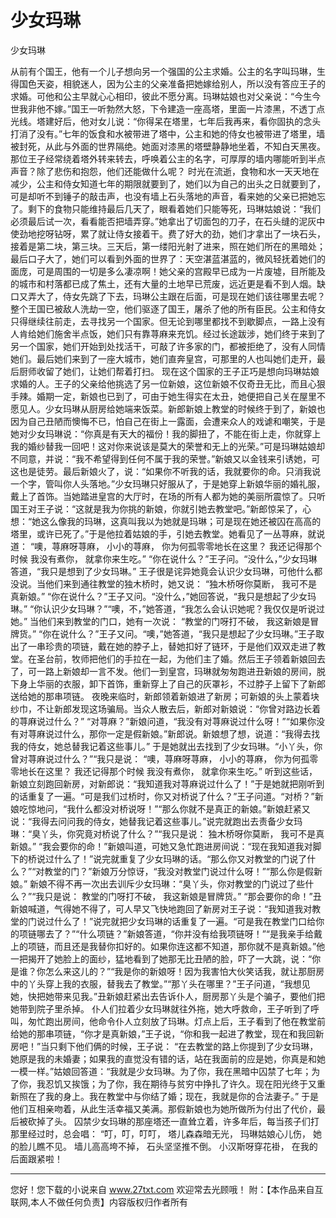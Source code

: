 # 少女玛琳

少女玛琳 

从前有个国王，他有一个儿子想向另一个强国的公主求婚。公主的名字叫玛琳，生得国色天姿，相貌迷人，因为公主的父亲准备把她嫁给别人，所以没有答应王子的求婚。可他和公主早就心心相印，彼此不愿分离。玛琳姑娘也对父亲说：“今生今世我非他不嫁。”国王一听勃然大怒，下令建造一座高塔，里面一片漆黑，不透丁点光线。塔建好后，他对女儿说：“你得呆在塔里，七年后我再来，看你固执的念头打消了没有。”七年的饭食和水被带进了塔中，公主和她的侍女也被带进了塔里，墙被封死，从此与外面的世界隔绝。她面对漆黑的塔壁静静地坐着，不知白天黑夜。那位王子经常绕着塔外转来转去，呼唤着公主的名字，可厚厚的墙内哪能听到半点声音？除了悲伤和抱怨，他们还能做什么呢？ 
时光在流逝，食物和水一天天地在减少，公主和侍女知道七年的期限就要到了，她们以为自己的出头之日就要到了，可是却听不到锤子的敲击声，也没有墙上石头落地的声音，看来她的父亲已把她忘了。剩下的食物只能维持最后几天了，眼看着她们只能等死，玛琳姑娘说：“我们必须最后试一次，看看能否把墙弄穿。”她拿出了切面包的刀子，在石头缝的泥灰中使劲地挖呀钻呀，累了就让侍女接着干。费了好大的劲，她们才拿出了一块石头，接着是第二块，第三块。三天后，第一缕阳光射了进来，照在她们所在的黑暗处；最后口子大了，她们可以看到外面的世界了：天空湛蓝湛蓝的，微风轻抚着她们的面庞，可是周围的一切是多么凄凉啊！她父亲的宫殿早已成为一片废墟，目所能及的城市和村落都已成了焦土，还有大量的土地早已荒废，远近更是看不到人烟。缺口又弄大了，侍女先跳了下去，玛琳公主跟在后面，可是现在她们该往哪里去呢？整个王国已被敌人洗劫一空，他们驱逐了国王，屠杀了他的所有臣民。公主和侍女只得继续往前走，去寻找另一个国家。但无论到哪里都找不到歇脚点，一路上没有人肯给她们施舍半点饭，她们只有靠荨麻来充饥。经过长途跋涉，她们终于来到了另一个国家，她们开始到处找活干，可敲了许多家的门，都被拒绝了，没有人同情她们。最后她们来到了一座大城市，她们直奔皇宫，可那里的人也叫她们走开，最后厨师收留了她们，让她们帮着打扫。 
现在这个国家的王子正巧是想向玛琳姑娘求婚的人。王子的父亲给他挑选了另一位新娘，这位新娘不仅奇丑无比，而且心狠手辣。婚期一定，新娘也已到了，可由于她生得实在太丑，她便把自己关在屋里不愿见人。少女玛琳从厨房给她端来饭菜。新郎新娘上教堂的时候终于到了，新娘也因为自己丑陋而懊悔不已，怕自己在街上一露面，会遭来众人的戏谑和嘲笑，于是她对少女玛琳说：“你真是有天大的福份！我的脚扭了，不能在街上走，你就穿上我的婚纱替我一回吧！这对你来说该是莫大的荣誉和无上的光荣。”可是玛琳姑娘却不同意，并说：“我不希望得到任何不属于我的荣誉。”新娘又以金钱来引诱她，可这也是徒劳。最后新娘火了，说：“如果你不听我的话，我就要你的命。只消我说一个字，管叫你人头落地。”少女玛琳只好服从了，于是她穿上新娘华丽的婚礼服，戴上了首饰。当她踏进皇宫的大厅时，在场的所有人都为她的美丽所震惊了。只听国王对王子说：“这就是我为你挑的新娘，你就引她去教堂吧。”新郎惊呆了，心想：“她这么像我的玛琳，这真叫我以为她就是玛琳；可是现在她还被囚在高高的塔里，或许已死了。”于是他拉着姑娘的手，引她去教堂。她看见了一丛荨麻，就说道： 
“噢，荨麻呀荨麻， 
小小的荨麻， 
你为何孤零零地长在这里？ 
我还记得那个时候 
我没有煮你， 
就拿你来生吃。” 
“你在说什么？”王子问。“没什么，”少女玛琳答道，“我只是想到了少女玛琳。” 
王子很是诧异她竟会认识少女玛琳，可他什么都没说。当他们来到通往教堂的独木桥时，她又说： 
“独木桥呀你莫断， 
我可不是真新娘。” 
“你在说什么？”王子又问。“没什么，”她回答说，“我只是想起了少女玛琳。” 
“你认识少女玛琳？”“噢，不，”她答道，“我怎么会认识她呢？我仅仅是听说过她。” 
当他们来到教堂的门口，她有一次说： 
“教堂的门呀打不破， 
我这新娘是冒牌货。” 
“你在说什么？”王子又问。“噢，”她答道，“我只是想起了少女玛琳。”王子取出了一串珍贵的项链，戴在她的脖子上，替她扣好了链环，于是他们双双走进了教堂。在圣台前，牧师把他们的手拉在一起，为他们主了婚。然后王子领着新娘回去了，可一路上新娘却一言不发。他们一到皇宫，玛琳就匆匆跑进丑新娘的房间，脱下身上华丽的衣服，卸下首饰，重新穿上了自己的灰罩衫，不过脖子上留下了新郎送给她的那串项链。 
夜晚来临时，新郎领着新娘进了新房；可新娘的头上蒙着块纱巾，不让新郎发现这场骗局。当众人散去后，新郎对新娘说：“你曾对路边长着的荨麻说过什么？” 
“对荨麻？”新娘问道，“我没有对荨麻说过什么呀！”“如果你没有对荨麻说过什么，那你一定是假新娘。”新郎说。新娘想了想，说道：“我得去找我的侍女，她总替我记着这些事儿。” 
于是她就出去找到了少女玛琳。“小丫头，你曾对荨麻说过什么？”“我只是说： 
“噢，荨麻呀荨麻， 
小小的荨麻， 
你为何孤零零地长在这里？ 
我还记得那个时候 
我没有煮你， 
就拿你来生吃。” 
听到这些话，新娘立刻跑回新房，对新郎说：“我知道我对荨麻说过什么了！”于是她就把刚听到的话重复了一遍。“可是我们过桥时，你又对桥说了什么？”王子问道。“对桥？”新娘吃惊地问，“我什么都没对桥说呀！”“那么你就不是真正的新娘。”新娘赶紧又说：“我得去问问我的侍女，她替我记着这些事儿。”说完就跑出去责备少女玛琳：“臭丫头，你究竟对桥说了什么？”“我只是说： 
独木桥呀你莫断， 
我可不是真新娘。” 
“我会要你的命！”新娘叫道，可她又急忙跑进房间说：“现在我知道我对脚下的桥说过什么了！”说完就重复了少女玛琳的话。“那么你又对教堂的门说了什么？”“对教堂的门？”新娘万分惊讶，“我没对教堂门说过什么呀！”“那么你是假新娘。” 
新娘不得不再一次出去训斥少女玛琳：“臭丫头，你对教堂的门说过了些什么？”“我只是说： 
教堂的门呀打不破， 
我这新娘是冒牌货。” 
“那会要你的命！”丑新娘喊道，气得她不得了，可人早又飞快地跑回了新房对王子说：“我知道我对教堂的门说过什么了！”说完就把少女玛琳的话重复了一遍。“可是我在教堂门口给你的项链哪去了？”“什么项链？”新娘答道，“你并没有给我项链呀！”“是我亲手给戴上的项链，而且还是我替你扣好的。如果你连这都不知道，那你就不是真新娘。”他一把揭开了她脸上的面纱，猛地看到了她那无比丑陋的脸，吓了一大跳，说：“你是谁？你怎么来这儿的？”“我是你的新娘呀！因为我害怕大伙笑话我，就让那厨房中的丫头穿上我的衣服，替我去了教堂。”“那丫头在哪里？”王子问道，“我想见她，快把她带来见我。”丑新娘赶紧出去告诉仆人，厨房那丫头是个骗子，要他们把她带到院子里杀掉。 
仆人们拉着少女玛琳就往外拖，她大呼救命，王子听到了呼叫，匆忙跑出房间，他命令仆人立刻放了玛琳。灯点上后，王子看到了他在教堂前给她的那串项链，“你才是真新娘，”王子说，“你和我一起进了教堂，现在和我回新房吧！”当只剩下他们俩的时候，王子说： 
“在去教堂的路上你提到了少女玛琳，她原是我的未婚妻；如果我的直觉没有错的话，站在我面前的应是她，你真是和她一模一样。”姑娘回答道：“我就是少女玛琳。为了你，我在黑暗中囚禁了七年；为了你，我忍饥又挨饿；为了你，我在期待与贫穷中挣扎了许久。现在阳光终于又重新照在了我的身上。我在教堂中与你结了婚；现在，我就是你的合法妻子。” 
于是他们互相亲吻着，从此生活幸福又美满。那假新娘也为她所做所为付出了代价，最后被砍掉了头。 
囚禁少女玛琳的那座塔还一直耸立着，许多年后，每当孩子们打那里经过时，总会唱： 
“叮，叮，叮叮， 
塔儿森森暗无光， 
玛琳姑娘心儿伤， 
她的脸儿瞧不见。 
墙儿高高垮不掉， 
石头坚坚推不倒。 
小汉斯呀穿花褂， 
在我的后面跟紧啦！ 

                  
--------------------
您好！您下载的小说来自 www.27txt.com 欢迎常去光顾哦！
附：【本作品来自互联网,本人不做任何负责】内容版权归作者所有